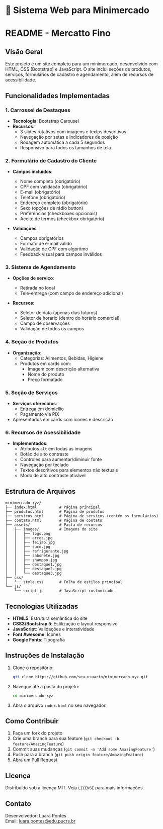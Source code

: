 # 🛒 Sistema Web para Minimercado

# README - Mercatto Fino

## Visão Geral
Este projeto é um site completo para um minimercado, desenvolvido com HTML, CSS (Bootstrap) e JavaScript. O site inclui seções de produtos, serviços, formulários de cadastro e agendamento, além de recursos de acessibilidade.

## Funcionalidades Implementadas

### 1. Carrossel de Destaques
- **Tecnologia**: Bootstrap Carousel
- **Recursos**:
  - 3 slides rotativos com imagens e textos descritivos
  - Navegação por setas e indicadores de posição
  - Rodagem automática a cada 5 segundos
  - Responsivo para todos os tamanhos de tela

### 2. Formulário de Cadastro do Cliente
- **Campos incluídos**:
  - Nome completo (obrigatório)
  - CPF com validação (obrigatório)
  - E-mail (obrigatório)
  - Telefone (obrigatório)
  - Endereço completo (obrigatório)
  - Sexo (opções de rádio button)
  - Preferências (checkboxes opcionais)
  - Aceite de termos (checkbox obrigatório)

- **Validações**:
  - Campos obrigatórios
  - Formato de e-mail válido
  - Validação de CPF com algoritmo
  - Feedback visual para campos inválidos

### 3. Sistema de Agendamento
- **Opções de serviço**:
  - Retirada no local
  - Tele-entrega (com campo de endereço adicional)

- **Recursos**:
  - Seletor de data (apenas dias futuros)
  - Seletor de horário (dentro do horário comercial)
  - Campo de observações
  - Validação de todos os campos

### 4. Seção de Produtos
- **Organização**:
  - Categorias: Alimentos, Bebidas, Higiene
  - Produtos em cards com:
    - Imagem com descrição alternativa
    - Nome do produto
    - Preço formatado

### 5. Seção de Serviços
- **Serviços oferecidos**:
  - Entrega em domicílio
  - Pagamento via PIX
- Apresentados em cards com ícones e descrição

### 6. Recursos de Acessibilidade
- **Implementados**:
  - Atributos `alt` em todas as imagens
  - Botão de alto contraste
  - Controles para aumentar/diminuir fonte
  - Navegação por teclado
  - Textos descritivos para elementos não textuais
  - Modo de alto contraste ativável

## Estrutura de Arquivos
```
minimercado-xyz/
├── index.html          # Página principal
├── produtos.html       # Página de produtos
├── servicos.html       # Página de serviços (contém os formulários)
├── contato.html        # Página de contato
├── assets/             # Pasta de recursos
│   ├── images/         # Imagens do site
│   │   ├── logo.png
│   │   ├── arroz.jpg
│   │   ├── feijao.jpg
│   │   ├── suco.jpg
│   │   ├── refrigerante.jpg
│   │   ├── sabonete.jpg
│   │   ├── shampoo.jpg
│   │   ├── destaque1.jpg
│   │   ├── destaque2.jpg
│   │   └── destaque3.jpg
├── css/
│   └── style.css       # Folha de estilos principal
└── js/
    └── script.js       # JavaScript customizado
```

## Tecnologias Utilizadas
- **HTML5**: Estrutura semântica do site
- **CSS3/Bootstrap 5**: Estilização e layout responsivo
- **JavaScript**: Validações e interatividade
- **Font Awesome**: Ícones
- **Google Fonts**: Tipografia

## Instruções de Instalação
1. Clone o repositório:
   ```bash
   git clone https://github.com/seu-usuario/minimercado-xyz.git
   ```
2. Navegue até a pasta do projeto:
   ```bash
   cd minimercado-xyz
   ```
3. Abra o arquivo `index.html` no seu navegador.

## Como Contribuir
1. Faça um fork do projeto
2. Crie uma branch para sua feature (`git checkout -b feature/AmazingFeature`)
3. Commit suas mudanças (`git commit -m 'Add some AmazingFeature'`)
4. Push para a branch (`git push origin feature/AmazingFeature`)
5. Abra um Pull Request

## Licença
Distribuído sob a licença MIT. Veja `LICENSE` para mais informações.

## Contato
Desenvolvedor: Luara Pontes  
Email: luara.pontes@edu.pucrs.br  

